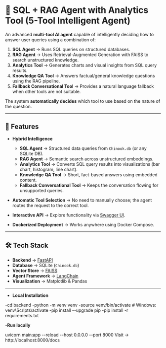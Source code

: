 # 📌 SQL + RAG Agent with Analytics Tool (5-Tool Intelligent Agent)

An advanced **multi-tool AI agent** capable of intelligently deciding how to answer user queries using a combination of:

1. **SQL Agent** → Runs SQL queries on structured databases.
2. **RAG Agent** → Uses Retrieval-Augmented Generation with FAISS to search unstructured knowledge.
3. **Analytics Tool** → Generates charts and visual insights from SQL query results.
4. **Knowledge QA Tool** → Answers factual/general knowledge questions using the RAG pipeline.
5. **Fallback Conversational Tool** → Provides a natural language fallback when other tools are not suitable.

The system **automatically decides** which tool to use based on the nature of the question.

---

## 🚀 Features

- **Hybrid Intelligence**
  - **SQL Agent** → Structured data queries from `Chinook.db` (or any SQLite DB).
  - **RAG Agent** → Semantic search across unstructured embeddings.
  - **Analytics Tool** → Converts SQL query results into visualizations (bar chart, histogram, line chart).
  - **Knowledge QA Tool** → Short, fact-based answers using embedded content.
  - **Fallback Conversational Tool** → Keeps the conversation flowing for unsupported queries.

- **Automatic Tool Selection** → No need to manually choose; the agent routes the request to the correct tool.
- **Interactive API** → Explore functionality via [Swagger UI](http://localhost:8000/docs).
- **Dockerized Deployment** → Works anywhere using Docker Compose.

---

## 🛠️ Tech Stack

- **Backend** → [FastAPI](https://fastapi.tiangolo.com/)
- **Database** → SQLite (`Chinook.db`)
- **Vector Store** → [FAISS](https://github.com/facebookresearch/faiss)
- **Agent Framework** → [LangChain](https://www.langchain.com/)
- **Visualization** → Matplotlib & Pandas

---

- **Local Installation**

-cd backend
-python -m venv venv
-source venv/bin/activate  # Windows: venv\Scripts\activate
-pip install --upgrade pip
-pip install -r requirements.txt


-**Run locally**

uvicorn main:app --reload --host 0.0.0.0 --port 8000
Visit → http://localhost:8000/docs


